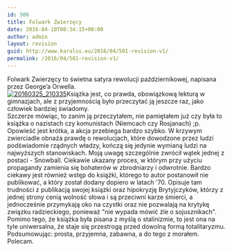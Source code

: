 ```yaml
---
id: 506
title: Folwark Zwierzęcy
date: 2016-04-10T00:34:15+00:00
author: admin
layout: revision
guid: http://www.karalus.eu/2016/04/501-revision-v1/
permalink: /2016/04/501-revision-v1/
---
```

Folwark Zwierzęcy to świetna satyra rewolucji październikowej, napisana przez George’a Orwella.  
<a href="/wp-content/uploads/2016/04/20160325_210335-e1460218685922.jpg" rel="attachment wp-att-502"><img class="alignleft wp-image-502 size-medium" src="/wp-content/uploads/2016/04/20160325_210335-e1460218685922-225x300.jpg?resize=225%2C300" alt="20160325_210335" width="225" height="300" srcset="/wp-content/uploads/2016/04/20160325_210335-e1460218685922.jpg?resize=225%2C300 225w, /wp-content/uploads/2016/04/20160325_210335-e1460218685922.jpg?resize=768%2C1024 768w, /wp-content/uploads/2016/04/20160325_210335-e1460218685922.jpg?w=2000 2000w" sizes="(max-width: 225px) 100vw, 225px" data-recalc-dims="1" /></a>Książka jest, co prawda, obowiązkową lekturą w gimnazjach, ale z przyjemnością było przeczytać ją jeszcze raz, jako człowiek bardziej świadomy.  
Szczerze mówiąc, to zanim ją przeczytałem, nie pamiętałem już czy była to książka o nazistach czy komunistach (Niemcach czy Rosjanach) ;p.  
Opowieść jest krótka, a akcja przebiega bardzo szybko. W krzywym zwierciadle obnaża prawdę o rewolucjach, które dowodzone przez ludzi podświadomie rządnych władzy, kończą się jedynie wymianą ludzi na najwyższych stanowiskach. Moją uwagę szczególnie zwrócił wątek jednej z postaci - Snowball. Ciekawie ukazany proces, w którym przy użyciu propagandy zamienia się bohaterów w zbrodniarzy i odwrotnie. Bardzo ciekawy jest również wstęp do książki, którego to autor postanowił nie publikować, a który został dodany dopiero w latach '70. Opisuje tam trudności z publikacją swojej książki oraz hipokryzję Brytyjczyków, którzy z jednej strony cenią wolność słowa i są przeciwni karze śmierci, a jednocześnie przymykają oko na czystki oraz nie pozwalają na krytykę związku radzieckiego, ponieważ "nie wypada mówić źle o sojusznikach".  
Pomimo tego, że książka była pisana z myślą o stalinizmie, to jest ona na tyle uniwersalna, że staje się przestrogą przed dowolną formą totalitaryzmu.  
Podsumowując: prosta, przyjemna, zabawna, a do tego z morałem. Polecam.